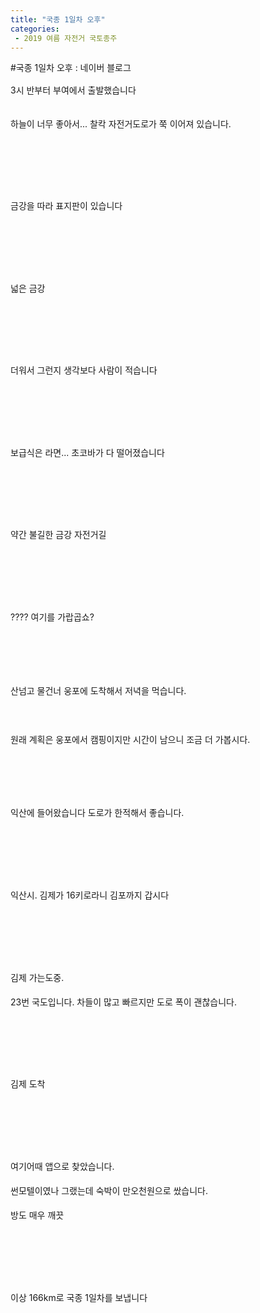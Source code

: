 ```yaml
---
title: "국종 1일차 오후"
categories:
 - 2019 여름 자전거 국토종주
---
```

#국종 1일차 오후 : 네이버 블로그
<div class="wrap_rabbit pcol2 _param(1) _postViewArea221569468162" id="post-view221569468162">
<!-- Rabbit HTML --><div class="se-viewer se-theme-default" lang="ko-KR">
<!-- SE_DOC_HEADER_END -->
<div class="se-main-container">
<div class="se-component se-text se-l-default" id="SE-6053e430-963e-11e9-b9f7-73f0da87d933">
<div class="se-component-content">
<div class="se-section se-section-text se-l-default">
<div class="se-module se-module-text"><!-- SE-TEXT { --><p class="se-text-paragraph se-text-paragraph-align-" id="SE-91efdcfc-9640-11e9-b9f7-a3973fb7d2e5" style="line-height:1.8;"><span class="se-fs- se-ff-" id="SE-dba4938b-9640-11e9-b9f7-fdd9ce707b17" style="">3시 반부터 부여에서 출발했습니다</span></p><!-- } SE-TEXT --></div>
</div>
</div>
</div> <div class="se-component se-image se-l-default" id="SE-60503aa3-963e-11e9-b9f7-f77fb42c08ff">
<div class="se-component-content se-component-content-fit">
<div class="se-section se-section-image se-l-default se-section-align-">
<a class="se-module se-module-image __se_image_link __se_link" data-linkdata='{"id" : "SE-60503aa3-963e-11e9-b9f7-f77fb42c08ff", "src" : "https://postfiles.pstatic.net/MjAxOTA2MjRfMTUx/MDAxNTYxMzUzOTEzODk5.Tq58HujtMiBf8lcyjsvjx-cuYSmLQAczQXLhboghuz4g.ScUkXcajAULLlBRtHiqtqpRXFnW5groNeGMes-3KB5wg.JPEG.dls32208/20190623_145757.jpg", "linkUse" : "false", "link" : ""}' data-linktype="img" href="#" onclick="return false;" style=" ">
<img alt="" class="se-image-resource" data-height="1600" data-lazy-src="https://postfiles.pstatic.net/MjAxOTA2MjRfMTUx/MDAxNTYxMzUzOTEzODk5.Tq58HujtMiBf8lcyjsvjx-cuYSmLQAczQXLhboghuz4g.ScUkXcajAULLlBRtHiqtqpRXFnW5groNeGMes-3KB5wg.JPEG.dls32208/20190623_145757.jpg?type=w966" data-width="900" src="https://raw.githubusercontent.com/rage147-OwO/rage147-OwO.github.io/master/_images/images/2023-01-18국종 1일차 오후/0.jpg">
</a> </div>
</div>
</div> <div class="se-component se-text se-l-default" id="SE-634ba06d-963e-11e9-b9f7-470417fbdcfb">
<div class="se-component-content">
<div class="se-section se-section-text se-l-default">
<div class="se-module se-module-text"><!-- SE-TEXT { --><p class="se-text-paragraph se-text-paragraph-align-" id="SE-dba4e1ad-9640-11e9-b9f7-159b9fc42b3e" style="line-height:1.8;"><span class="se-fs- se-ff-" id="SE-dba4e1ac-9640-11e9-b9f7-350009fe85f1" style="">하늘이 너무 좋아서... 찰칵 자전거도로가 쭉 이어져 있습니다.</span></p><!-- } SE-TEXT --><!-- SE-TEXT { --><p class="se-text-paragraph se-text-paragraph-align-" id="SE-dba508bf-9640-11e9-b9f7-f5c4b2b48d67" style="line-height:1.8;"><span class="se-fs- se-ff-" id="SE-dba508be-9640-11e9-b9f7-5122c4b43559" style="">​</span></p><!-- } SE-TEXT --><!-- SE-TEXT { --><p class="se-text-paragraph se-text-paragraph-align-" id="SE-dba508c1-9640-11e9-b9f7-c3725edfdccb" style="line-height:1.8;"><span class="se-fs- se-ff-" id="SE-dba508c0-9640-11e9-b9f7-238c63ab7365" style="">​</span></p><!-- } SE-TEXT --></div>
</div>
</div>
</div> <div class="se-component se-image se-l-default" id="SE-605061b4-963e-11e9-b9f7-d32cb2652556">
<div class="se-component-content se-component-content-fit">
<div class="se-section se-section-image se-l-default se-section-align-">
<a class="se-module se-module-image __se_image_link __se_link" data-linkdata='{"id" : "SE-605061b4-963e-11e9-b9f7-d32cb2652556", "src" : "https://postfiles.pstatic.net/MjAxOTA2MjRfMjI1/MDAxNTYxMzUzOTIyNzM1.gXPzRW3c7wFk_pvLibo_eq5shSOrOxHtDd_zX9Q69QYg.-2v5rBEuEpq9k_S_OLf6rxtMv6LUbvZpV5_1SyJVYGAg.JPEG.dls32208/20190623_151516.jpg", "linkUse" : "false", "link" : ""}' data-linktype="img" href="#" onclick="return false;" style=" ">
<img alt="" class="se-image-resource" data-height="1600" data-lazy-src="https://postfiles.pstatic.net/MjAxOTA2MjRfMjI1/MDAxNTYxMzUzOTIyNzM1.gXPzRW3c7wFk_pvLibo_eq5shSOrOxHtDd_zX9Q69QYg.-2v5rBEuEpq9k_S_OLf6rxtMv6LUbvZpV5_1SyJVYGAg.JPEG.dls32208/20190623_151516.jpg?type=w966" data-width="900" src="https://raw.githubusercontent.com/rage147-OwO/rage147-OwO.github.io/master/_images/images/2023-01-18국종 1일차 오후/1.jpg">
</a> </div>
</div>
</div> <div class="se-component se-text se-l-default" id="SE-6ce5aa34-963e-11e9-b9f7-07be511cb85d">
<div class="se-component-content">
<div class="se-section se-section-text se-l-default">
<div class="se-module se-module-text"><!-- SE-TEXT { --><p class="se-text-paragraph se-text-paragraph-align-" id="SE-91f11584-9640-11e9-b9f7-b9c6463e2db6" style="line-height:1.8;"><span class="se-fs- se-ff-" id="SE-dba556e2-9640-11e9-b9f7-55e594df465d" style="">금강을 따라 표지판이 있습니다</span></p><!-- } SE-TEXT --><!-- SE-TEXT { --><p class="se-text-paragraph se-text-paragraph-align-" id="SE-dba57df4-9640-11e9-b9f7-174c57192158" style="line-height:1.8;"><span class="se-fs- se-ff-" id="SE-dba57df3-9640-11e9-b9f7-f912c9837321" style="">​</span></p><!-- } SE-TEXT --><!-- SE-TEXT { --><p class="se-text-paragraph se-text-paragraph-align-" id="SE-dba57df6-9640-11e9-b9f7-6bb87999bb1a" style="line-height:1.8;"><span class="se-fs- se-ff-" id="SE-dba57df5-9640-11e9-b9f7-dbce0d55689c" style="">​</span></p><!-- } SE-TEXT --></div>
</div>
</div>
</div> <div class="se-component se-image se-l-default" id="SE-605088c5-963e-11e9-b9f7-0fc13c3cf68b">
<div class="se-component-content se-component-content-fit">
<div class="se-section se-section-image se-l-default se-section-align-">
<a class="se-module se-module-image __se_image_link __se_link" data-linkdata='{"id" : "SE-605088c5-963e-11e9-b9f7-0fc13c3cf68b", "src" : "https://postfiles.pstatic.net/MjAxOTA2MjRfMjAg/MDAxNTYxMzUzOTI1OTk4.zckh9ynk5pvMvdbfNLfLsRTMKvqi_YOK7kVjov_l62Ig.tlnQw2UQH_cQdJxVFSSL2fnQUqIfKgqLG8UDuFTwbZkg.JPEG.dls32208/20190623_152146.jpg", "linkUse" : "false", "link" : ""}' data-linktype="img" href="#" onclick="return false;" style=" ">
<img alt="" class="se-image-resource" data-height="1600" data-lazy-src="https://postfiles.pstatic.net/MjAxOTA2MjRfMjAg/MDAxNTYxMzUzOTI1OTk4.zckh9ynk5pvMvdbfNLfLsRTMKvqi_YOK7kVjov_l62Ig.tlnQw2UQH_cQdJxVFSSL2fnQUqIfKgqLG8UDuFTwbZkg.JPEG.dls32208/20190623_152146.jpg?type=w966" data-width="900" src="https://raw.githubusercontent.com/rage147-OwO/rage147-OwO.github.io/master/_images/images/2023-01-18국종 1일차 오후/2.jpg">
</a> </div>
</div>
</div> <div class="se-component se-text se-l-default" id="SE-7363cd51-963e-11e9-b9f7-b3d03209092e">
<div class="se-component-content">
<div class="se-section se-section-text se-l-default">
<div class="se-module se-module-text"><!-- SE-TEXT { --><p class="se-text-paragraph se-text-paragraph-align-" id="SE-91f1b1ca-9640-11e9-b9f7-df066d8c27d5" style="line-height:1.8;"><span class="se-fs- se-ff-" id="SE-dba5f327-9640-11e9-b9f7-4b27d9c699dd" style="">넓은 금강</span></p><!-- } SE-TEXT --><!-- SE-TEXT { --><p class="se-text-paragraph se-text-paragraph-align-" id="SE-dba5f329-9640-11e9-b9f7-55b90088f0e9" style="line-height:1.8;"><span class="se-fs- se-ff-" id="SE-dba5f328-9640-11e9-b9f7-a96d0c30d8c3" style="">​</span></p><!-- } SE-TEXT --><!-- SE-TEXT { --><p class="se-text-paragraph se-text-paragraph-align-" id="SE-dba5f32b-9640-11e9-b9f7-6dba4c668ff6" style="line-height:1.8;"><span class="se-fs- se-ff-" id="SE-dba5f32a-9640-11e9-b9f7-8342c3ae5bbc" style="">​</span></p><!-- } SE-TEXT --></div>
</div>
</div>
</div> <div class="se-component se-image se-l-default" id="SE-605088c6-963e-11e9-b9f7-cfff0faafdd1">
<div class="se-component-content se-component-content-fit">
<div class="se-section se-section-image se-l-default se-section-align-">
<a class="se-module se-module-image __se_image_link __se_link" data-linkdata='{"id" : "SE-605088c6-963e-11e9-b9f7-cfff0faafdd1", "src" : "https://postfiles.pstatic.net/MjAxOTA2MjRfMTUg/MDAxNTYxMzUzOTI4NTA4.s8tY_BjN1OL40S2eyyUu_xpg4DNvhTeGxN8SIHid3aUg.3rT-2qoCW1BhkwKXnJ8iLulk-s13UVhFONZzYgeexNcg.JPEG.dls32208/20190623_161657.jpg", "linkUse" : "false", "link" : ""}' data-linktype="img" href="#" onclick="return false;" style=" ">
<img alt="" class="se-image-resource" data-height="506" data-lazy-src="https://postfiles.pstatic.net/MjAxOTA2MjRfMTUg/MDAxNTYxMzUzOTI4NTA4.s8tY_BjN1OL40S2eyyUu_xpg4DNvhTeGxN8SIHid3aUg.3rT-2qoCW1BhkwKXnJ8iLulk-s13UVhFONZzYgeexNcg.JPEG.dls32208/20190623_161657.jpg?type=w966" data-width="900" src="https://raw.githubusercontent.com/rage147-OwO/rage147-OwO.github.io/master/_images/images/2023-01-18국종 1일차 오후/3.jpg">
</a> </div>
</div>
</div> <div class="se-component se-text se-l-default" id="SE-79ac3b7e-963e-11e9-b9f7-2389393234ed">
<div class="se-component-content">
<div class="se-section se-section-text se-l-default">
<div class="se-module se-module-text"><!-- SE-TEXT { --><p class="se-text-paragraph se-text-paragraph-align-" id="SE-91f22700-9640-11e9-b9f7-7b816baf9f81" style="line-height:1.8;"><span class="se-fs- se-ff-" id="SE-dba6685c-9640-11e9-b9f7-6d6d679aabd3" style="">더워서 그런지 생각보다 사람이 적습니다</span></p><!-- } SE-TEXT --><!-- SE-TEXT { --><p class="se-text-paragraph se-text-paragraph-align-" id="SE-dba6685e-9640-11e9-b9f7-a93ef80119eb" style="line-height:1.8;"><span class="se-fs- se-ff-" id="SE-dba6685d-9640-11e9-b9f7-cb71a9b7de9b" style="">​</span></p><!-- } SE-TEXT --><!-- SE-TEXT { --><p class="se-text-paragraph se-text-paragraph-align-" id="SE-dba66860-9640-11e9-b9f7-819805ba56a3" style="line-height:1.8;"><span class="se-fs- se-ff-" id="SE-dba6685f-9640-11e9-b9f7-73df3d965bb1" style="">​</span></p><!-- } SE-TEXT --></div>
</div>
</div>
</div> <div class="se-component se-image se-l-default" id="SE-6050afd7-963e-11e9-b9f7-b1b657c38bca">
<div class="se-component-content se-component-content-fit">
<div class="se-section se-section-image se-l-default se-section-align-">
<a class="se-module se-module-image __se_image_link __se_link" data-linkdata='{"id" : "SE-6050afd7-963e-11e9-b9f7-b1b657c38bca", "src" : "https://postfiles.pstatic.net/MjAxOTA2MjRfMjcx/MDAxNTYxMzUzOTMyMTM5.wdL-zEbS7BK4HT8ELJZ4uHpWcDJhfN1a_lO7ozcYtlQg.ArsqPq1iV7Yck1hsO5yc1WnCb8um6Csfl1pKCH9KTnMg.JPEG.dls32208/20190623_164504.jpg", "linkUse" : "false", "link" : ""}' data-linktype="img" href="#" onclick="return false;" style=" ">
<img alt="" class="se-image-resource" data-height="1600" data-lazy-src="https://postfiles.pstatic.net/MjAxOTA2MjRfMjcx/MDAxNTYxMzUzOTMyMTM5.wdL-zEbS7BK4HT8ELJZ4uHpWcDJhfN1a_lO7ozcYtlQg.ArsqPq1iV7Yck1hsO5yc1WnCb8um6Csfl1pKCH9KTnMg.JPEG.dls32208/20190623_164504.jpg?type=w966" data-width="900" src="https://raw.githubusercontent.com/rage147-OwO/rage147-OwO.github.io/master/_images/images/2023-01-18국종 1일차 오후/4.jpg"/>
</a> </div>
</div>
</div> <div class="se-component se-text se-l-default" id="SE-8ae4a6b5-963e-11e9-b9f7-37647180e575">
<div class="se-component-content">
<div class="se-section se-section-text se-l-default">
<div class="se-module se-module-text"><!-- SE-TEXT { --><p class="se-text-paragraph se-text-paragraph-align-" id="SE-91f29c36-9640-11e9-b9f7-3bc4e8c1aedf" style="line-height:1.8;"><span class="se-fs- se-ff-" id="SE-dba6b681-9640-11e9-b9f7-a3a503aa0ac2" style="">보급식은 라면... 초코바가 다 떨어졌습니다</span></p><!-- } SE-TEXT --><!-- SE-TEXT { --><p class="se-text-paragraph se-text-paragraph-align-" id="SE-dba6dd93-9640-11e9-b9f7-a95f4f3159cf" style="line-height:1.8;"><span class="se-fs- se-ff-" id="SE-dba6dd92-9640-11e9-b9f7-2d98dbfd5817" style="">​</span></p><!-- } SE-TEXT --><!-- SE-TEXT { --><p class="se-text-paragraph se-text-paragraph-align-" id="SE-dba6dd95-9640-11e9-b9f7-0922fc737d96" style="line-height:1.8;"><span class="se-fs- se-ff-" id="SE-dba6dd94-9640-11e9-b9f7-75a83f0143cd" style="">​</span></p><!-- } SE-TEXT --></div>
</div>
</div>
</div> <div class="se-component se-image se-l-default" id="SE-6050afd8-963e-11e9-b9f7-616ebb47a210">
<div class="se-component-content se-component-content-fit">
<div class="se-section se-section-image se-l-default se-section-align-">
<a class="se-module se-module-image __se_image_link __se_link" data-linkdata='{"id" : "SE-6050afd8-963e-11e9-b9f7-616ebb47a210", "src" : "https://postfiles.pstatic.net/MjAxOTA2MjRfMTIw/MDAxNTYxMzUzOTM2ODMy.p77VVnmZak3XrRB9Dotcie_pEeIWI6J7x5RfxZk26tcg.3M1KuOfSRIzwyUKVDCmY3Q-KFAiUKPP9rlPcvD2EkCcg.JPEG.dls32208/20190623_164641.jpg", "linkUse" : "false", "link" : ""}' data-linktype="img" href="#" onclick="return false;" style=" ">
<img alt="" class="se-image-resource" data-height="1600" data-lazy-src="https://postfiles.pstatic.net/MjAxOTA2MjRfMTIw/MDAxNTYxMzUzOTM2ODMy.p77VVnmZak3XrRB9Dotcie_pEeIWI6J7x5RfxZk26tcg.3M1KuOfSRIzwyUKVDCmY3Q-KFAiUKPP9rlPcvD2EkCcg.JPEG.dls32208/20190623_164641.jpg?type=w966" data-width="900" src="https://raw.githubusercontent.com/rage147-OwO/rage147-OwO.github.io/master/_images/images/2023-01-18국종 1일차 오후/5.jpg"/>
</a> </div>
</div>
</div> <div class="se-component se-text se-l-default" id="SE-983ddb5c-963e-11e9-b9f7-cb033f9381d2">
<div class="se-component-content">
<div class="se-section se-section-text se-l-default">
<div class="se-module se-module-text"><!-- SE-TEXT { --><p class="se-text-paragraph se-text-paragraph-align-" id="SE-91f3116c-9640-11e9-b9f7-45d90ae0f938" style="line-height:1.8;"><span class="se-fs- se-ff-" id="SE-dba72bb6-9640-11e9-b9f7-8177ad448f4b" style="">약간 불길한 금강 자전거길</span></p><!-- } SE-TEXT --><!-- SE-TEXT { --><p class="se-text-paragraph se-text-paragraph-align-" id="SE-dba72bb8-9640-11e9-b9f7-a54612be3c2c" style="line-height:1.8;"><span class="se-fs- se-ff-" id="SE-dba72bb7-9640-11e9-b9f7-c18d81ce4e76" style="">​</span></p><!-- } SE-TEXT --><!-- SE-TEXT { --><p class="se-text-paragraph se-text-paragraph-align-" id="SE-dba72bba-9640-11e9-b9f7-612587c4c286" style="line-height:1.8;"><span class="se-fs- se-ff-" id="SE-dba72bb9-9640-11e9-b9f7-b51409ece6d5" style="">​</span></p><!-- } SE-TEXT --></div>
</div>
</div>
</div> <div class="se-component se-image se-l-default" id="SE-6050d6e9-963e-11e9-b9f7-c95a66e69136">
<div class="se-component-content se-component-content-fit">
<div class="se-section se-section-image se-l-default se-section-align-">
<a class="se-module se-module-image __se_image_link __se_link" data-linkdata='{"id" : "SE-6050d6e9-963e-11e9-b9f7-c95a66e69136", "src" : "https://postfiles.pstatic.net/MjAxOTA2MjRfMjAy/MDAxNTYxMzUzOTUyMTAx.jl--Bo_wF6Oqr1GH9s8MCfkb0sDdir6RAJRGf2ax-uMg.3prnem6ZfczcMYG322c-p6iGldlPi2nADtDUhrjadu0g.JPEG.dls32208/20190623_164903.jpg", "linkUse" : "false", "link" : ""}' data-linktype="img" href="#" onclick="return false;" style=" ">
<img alt="" class="se-image-resource" data-height="1600" data-lazy-src="https://postfiles.pstatic.net/MjAxOTA2MjRfMjAy/MDAxNTYxMzUzOTUyMTAx.jl--Bo_wF6Oqr1GH9s8MCfkb0sDdir6RAJRGf2ax-uMg.3prnem6ZfczcMYG322c-p6iGldlPi2nADtDUhrjadu0g.JPEG.dls32208/20190623_164903.jpg?type=w966" data-width="900" src="https://raw.githubusercontent.com/rage147-OwO/rage147-OwO.github.io/master/_images/images/2023-01-18국종 1일차 오후/6.jpg"/>
</a> </div>
</div>
</div> <div class="se-component se-text se-l-default" id="SE-9891d1d1-963f-11e9-b9f7-51f2626525da">
<div class="se-component-content">
<div class="se-section se-section-text se-l-default">
<div class="se-module se-module-text"><!-- SE-TEXT { --><p class="se-text-paragraph se-text-paragraph-align-" id="SE-96c9a00a-9640-11e9-b9f7-4d7f26712afb" style="line-height:1.8;"><span class="se-fs- se-ff-" id="SE-dba7a0eb-9640-11e9-b9f7-0dbaeeb40aeb" style="">???? 여기를 가랍곱쇼?</span></p><!-- } SE-TEXT --><!-- SE-TEXT { --><p class="se-text-paragraph se-text-paragraph-align-" id="SE-96c9a00b-9640-11e9-b9f7-9d4c05477bf8" style="line-height:1.8;"><span class="se-fs- se-ff-" id="SE-dba7a0ec-9640-11e9-b9f7-c3b297398664" style="">​</span></p><!-- } SE-TEXT --><!-- SE-TEXT { --><p class="se-text-paragraph se-text-paragraph-align-" id="SE-96c9a00c-9640-11e9-b9f7-976052562a07" style="line-height:1.8;"><span class="se-fs- se-ff-" id="SE-dba7a0ed-9640-11e9-b9f7-f1f5c31f841e" style="">​</span></p><!-- } SE-TEXT --><!-- SE-TEXT { --><p class="se-text-paragraph se-text-paragraph-align-" id="SE-96c9a00d-9640-11e9-b9f7-938c62faf891" style="line-height:1.8;"><span class="se-fs- se-ff-" id="SE-dba7a0ee-9640-11e9-b9f7-b9b8b48bc717" style="">산넘고 물건너 웅포에 도착해서 저녁을 먹습니다.</span></p><!-- } SE-TEXT --><!-- SE-TEXT { --><p class="se-text-paragraph se-text-paragraph-align-" id="SE-96c9a00e-9640-11e9-b9f7-cf4ed00ea606" style="line-height:1.8;"><span class="se-fs- se-ff-" id="SE-dba7a0ef-9640-11e9-b9f7-8da1a46c0b49" style="">​</span></p><!-- } SE-TEXT --><!-- SE-TEXT { --><p class="se-text-paragraph se-text-paragraph-align-" id="SE-96c9a00f-9640-11e9-b9f7-0dfbd8e953a8" style="line-height:1.8;"><span class="se-fs- se-ff-" id="SE-dba7a0f0-9640-11e9-b9f7-0d65dbd4bc38" style="">원래 계획은 웅포에서 캠핑이지만 시간이 남으니 조금 더 가봅시다.</span></p><!-- } SE-TEXT --><!-- SE-TEXT { --><p class="se-text-paragraph se-text-paragraph-align-" id="SE-96c9a010-9640-11e9-b9f7-1f51ce8aadee" style="line-height:1.8;"><span class="se-fs- se-ff-" id="SE-dba7c801-9640-11e9-b9f7-93172d1d184b" style="">​</span></p><!-- } SE-TEXT --><!-- SE-TEXT { --><p class="se-text-paragraph se-text-paragraph-align-" id="SE-96c9a011-9640-11e9-b9f7-ed40ae9de239" style="line-height:1.8;"><span class="se-fs- se-ff-" id="SE-dba7c802-9640-11e9-b9f7-cb0c9c6da398" style="">​</span></p><!-- } SE-TEXT --><!-- SE-TEXT { --><p class="se-text-paragraph se-text-paragraph-align-" id="SE-91f3adc2-9640-11e9-b9f7-b5651d455b2f" style="line-height:1.8;"><span class="se-fs- se-ff-" id="SE-dba7c803-9640-11e9-b9f7-2d472ffa0112" style="">익산에 들어왔습니다 도로가 한적해서 좋습니다.</span></p><!-- } SE-TEXT --></div>
</div>
</div>
</div> <div class="se-component se-image se-l-default" id="SE-6050d6ea-963e-11e9-b9f7-4515aa9913ec">
<div class="se-component-content se-component-content-fit">
<div class="se-section se-section-image se-l-default se-section-align-">
<a class="se-module se-module-image __se_image_link __se_link" data-linkdata='{"id" : "SE-6050d6ea-963e-11e9-b9f7-4515aa9913ec", "src" : "https://postfiles.pstatic.net/MjAxOTA2MjRfNjUg/MDAxNTYxMzUzOTU3NTI1.d5c03w-vyRa1hVIELGug0kYWS6LYg2l6ghtd0SItSgAg.Osb4d5530gB92wOfBGFZ7qAqu79fKYIGKB3Shqmnyfog.JPEG.dls32208/20190623_183938.jpg", "linkUse" : "false", "link" : ""}' data-linktype="img" href="#" onclick="return false;" style=" ">
<img alt="" class="se-image-resource" data-height="1600" data-lazy-src="https://postfiles.pstatic.net/MjAxOTA2MjRfNjUg/MDAxNTYxMzUzOTU3NTI1.d5c03w-vyRa1hVIELGug0kYWS6LYg2l6ghtd0SItSgAg.Osb4d5530gB92wOfBGFZ7qAqu79fKYIGKB3Shqmnyfog.JPEG.dls32208/20190623_183938.jpg?type=w966" data-width="900" src="https://raw.githubusercontent.com/rage147-OwO/rage147-OwO.github.io/master/_images/images/2023-01-18국종 1일차 오후/7.jpg"/>
</a> </div>
</div>
</div> <div class="se-component se-text se-l-default" id="SE-f65ebb16-963f-11e9-b9f7-3366668153f5">
<div class="se-component-content">
<div class="se-section se-section-text se-l-default">
<div class="se-module se-module-text"><!-- SE-TEXT { --><p class="se-text-paragraph se-text-paragraph-align-" id="SE-96cbea04-9640-11e9-b9f7-7124d52a9607" style="line-height:1.8;"><span class="se-fs- se-ff-" id="SE-dba8d974-9640-11e9-b9f7-93e746b8cf2c" style="">​</span></p><!-- } SE-TEXT --><!-- SE-TEXT { --><p class="se-text-paragraph se-text-paragraph-align-" id="SE-96cbea05-9640-11e9-b9f7-b56503b62e3b" style="line-height:1.8;"><span class="se-fs- se-ff-" id="SE-dba8d975-9640-11e9-b9f7-85e8abe10de5" style="">​</span></p><!-- } SE-TEXT --><!-- SE-TEXT { --><p class="se-text-paragraph se-text-paragraph-align-" id="SE-91f422f8-9640-11e9-b9f7-cf08c0b44c6b" style="line-height:1.8;"><span class="se-fs- se-ff-" id="SE-dba8d976-9640-11e9-b9f7-c3a376e2dbeb" style="">익산시. 김제가 16키로라니 김포까지 갑시다</span></p><!-- } SE-TEXT --></div>
</div>
</div>
</div> <div class="se-component se-image se-l-default" id="SE-6050fdfb-963e-11e9-b9f7-8929f15b25e8">
<div class="se-component-content se-component-content-fit">
<div class="se-section se-section-image se-l-default se-section-align-">
<a class="se-module se-module-image __se_image_link __se_link" data-linkdata='{"id" : "SE-6050fdfb-963e-11e9-b9f7-8929f15b25e8", "src" : "https://postfiles.pstatic.net/MjAxOTA2MjRfMjQg/MDAxNTYxMzUzOTYwNTg0.TerR0WPfih71E6WJouvoXmw-viWjMyHsNxIE6dmYxeMg.ifCkBbdzkqbfFsNBnABzrTD0kmWgJIYP7tyxMsQq6Kgg.JPEG.dls32208/20190623_185700.jpg", "linkUse" : "false", "link" : ""}' data-linktype="img" href="#" onclick="return false;" style=" ">
<img alt="" class="se-image-resource" data-height="1600" data-lazy-src="https://postfiles.pstatic.net/MjAxOTA2MjRfMjQg/MDAxNTYxMzUzOTYwNTg0.TerR0WPfih71E6WJouvoXmw-viWjMyHsNxIE6dmYxeMg.ifCkBbdzkqbfFsNBnABzrTD0kmWgJIYP7tyxMsQq6Kgg.JPEG.dls32208/20190623_185700.jpg?type=w966" data-width="900" src="https://raw.githubusercontent.com/rage147-OwO/rage147-OwO.github.io/master/_images/images/2023-01-18국종 1일차 오후/8.jpg"/>
</a> </div>
</div>
</div> <div class="se-component se-text se-l-default" id="SE-0980f3ff-9640-11e9-b9f7-2de8c2b5a735">
<div class="se-component-content">
<div class="se-section se-section-text se-l-default">
<div class="se-module se-module-text"><!-- SE-TEXT { --><p class="se-text-paragraph se-text-paragraph-align-" id="SE-96cde5d8-9640-11e9-b9f7-318aba3e027a" style="line-height:1.8;"><span class="se-fs- se-ff-" id="SE-dba92797-9640-11e9-b9f7-0774f5cb558a" style="">​</span></p><!-- } SE-TEXT --><!-- SE-TEXT { --><p class="se-text-paragraph se-text-paragraph-align-" id="SE-96cde5d9-9640-11e9-b9f7-918b7eb13a8e" style="line-height:1.8;"><span class="se-fs- se-ff-" id="SE-dba92798-9640-11e9-b9f7-d5241d1d000e" style="">​</span></p><!-- } SE-TEXT --><!-- SE-TEXT { --><p class="se-text-paragraph se-text-paragraph-align-" id="SE-96cde5da-9640-11e9-b9f7-7976e0adc62e" style="line-height:1.8;"><span class="se-fs- se-ff-" id="SE-dba92799-9640-11e9-b9f7-0d1d3478c642" style="">김제 가는도중.</span></p><!-- } SE-TEXT --><!-- SE-TEXT { --><p class="se-text-paragraph se-text-paragraph-align-" id="SE-91f4bf40-9640-11e9-b9f7-f9e4ea0c7502" style="line-height:1.8;"><span class="se-fs- se-ff-" id="SE-dba9279a-9640-11e9-b9f7-f3f2ded3cb2f" style="">23번 국도입니다. 차들이 많고 빠르지만 도로 폭이 괜찮습니다.</span></p><!-- } SE-TEXT --></div>
</div>
</div>
</div> <div class="se-component se-image se-l-default" id="SE-6050fdfc-963e-11e9-b9f7-ef8180e5350a">
<div class="se-component-content se-component-content-fit">
<div class="se-section se-section-image se-l-default se-section-align-">
<a class="se-module se-module-image __se_image_link __se_link" data-linkdata='{"id" : "SE-6050fdfc-963e-11e9-b9f7-ef8180e5350a", "src" : "https://postfiles.pstatic.net/MjAxOTA2MjRfMjMg/MDAxNTYxMzUzOTYyNDUz.u4JRKPPuk7nu5YecQ48U4_9g3uvYTGrTDLmUiGu4ko0g.biBpogsPGF0-jtNPu9Xto8MSN8HapShvrFoKMh2SRaAg.JPEG.dls32208/20190623_190745.jpg", "linkUse" : "false", "link" : ""}' data-linktype="img" href="#" onclick="return false;" style=" ">
<img alt="" class="se-image-resource" data-height="506" data-lazy-src="https://postfiles.pstatic.net/MjAxOTA2MjRfMjMg/MDAxNTYxMzUzOTYyNDUz.u4JRKPPuk7nu5YecQ48U4_9g3uvYTGrTDLmUiGu4ko0g.biBpogsPGF0-jtNPu9Xto8MSN8HapShvrFoKMh2SRaAg.JPEG.dls32208/20190623_190745.jpg?type=w966" data-width="900" src="https://raw.githubusercontent.com/rage147-OwO/rage147-OwO.github.io/master/_images/images/2023-01-18국종 1일차 오후/9.jpg"/>
</a> </div>
</div>
</div> <div class="se-component se-text se-l-default" id="SE-0e714c3c-9640-11e9-b9f7-b1d13f065145">
<div class="se-component-content">
<div class="se-section se-section-text se-l-default">
<div class="se-module se-module-text"><!-- SE-TEXT { --><p class="se-text-paragraph se-text-paragraph-align-" id="SE-96d02fcd-9640-11e9-b9f7-293825667264" style="line-height:1.8;"><span class="se-fs- se-ff-" id="SE-dba975bb-9640-11e9-b9f7-dfd4ca432c1d" style="">​</span></p><!-- } SE-TEXT --><!-- SE-TEXT { --><p class="se-text-paragraph se-text-paragraph-align-" id="SE-96d02fce-9640-11e9-b9f7-df7787e49527" style="line-height:1.8;"><span class="se-fs- se-ff-" id="SE-dba99ccc-9640-11e9-b9f7-f90d2bef5f8c" style="">​</span></p><!-- } SE-TEXT --><!-- SE-TEXT { --><p class="se-text-paragraph se-text-paragraph-align-" id="SE-91f50d66-9640-11e9-b9f7-3bbf458916f5" style="line-height:1.8;"><span class="se-fs- se-ff-" id="SE-dba99ccd-9640-11e9-b9f7-7d64193ee8ef" style="">김제 도착</span></p><!-- } SE-TEXT --></div>
</div>
</div>
</div> <div class="se-component se-image se-l-default" id="SE-6050fdfd-963e-11e9-b9f7-998bb731e087">
<div class="se-component-content se-component-content-fit">
<div class="se-section se-section-image se-l-default se-section-align-">
<a class="se-module se-module-image __se_image_link __se_link" data-linkdata='{"id" : "SE-6050fdfd-963e-11e9-b9f7-998bb731e087", "src" : "https://postfiles.pstatic.net/MjAxOTA2MjRfMjI1/MDAxNTYxMzUzOTYzOTg4.QIAyn07XJLSG-ODoheacaMxojp7s1EaDpz5R9IEGGkkg.IzteCqKrBMzVfuox0WALLG4E5cH0B-yhC_NBSTTXBQcg.JPEG.dls32208/20190623_195927.jpg", "linkUse" : "false", "link" : ""}' data-linktype="img" href="#" onclick="return false;" style=" ">
<img alt="" class="se-image-resource" data-height="506" data-lazy-src="https://postfiles.pstatic.net/MjAxOTA2MjRfMjI1/MDAxNTYxMzUzOTYzOTg4.QIAyn07XJLSG-ODoheacaMxojp7s1EaDpz5R9IEGGkkg.IzteCqKrBMzVfuox0WALLG4E5cH0B-yhC_NBSTTXBQcg.JPEG.dls32208/20190623_195927.jpg?type=w966" data-width="900" src="https://raw.githubusercontent.com/rage147-OwO/rage147-OwO.github.io/master/_images/images/2023-01-18국종 1일차 오후/10.jpg"/>
</a> </div>
</div>
</div> <div class="se-component se-text se-l-default" id="SE-44a24841-9640-11e9-b9f7-2fc0548fe88f">
<div class="se-component-content">
<div class="se-section se-section-text se-l-default">
<div class="se-module se-module-text"><!-- SE-TEXT { --><p class="se-text-paragraph se-text-paragraph-align-" id="SE-96d2edf1-9640-11e9-b9f7-c57a18d0335b" style="line-height:1.8;"><span class="se-fs- se-ff-" id="SE-dba9c3de-9640-11e9-b9f7-0b455f17a8e7" style="">​</span></p><!-- } SE-TEXT --><!-- SE-TEXT { --><p class="se-text-paragraph se-text-paragraph-align-" id="SE-96d2edf2-9640-11e9-b9f7-97a02e3d8b56" style="line-height:1.8;"><span class="se-fs- se-ff-" id="SE-dba9c3df-9640-11e9-b9f7-391ed648081a" style="">​</span></p><!-- } SE-TEXT --><!-- SE-TEXT { --><p class="se-text-paragraph se-text-paragraph-align-" id="SE-96d2edf3-9640-11e9-b9f7-7bcb855da391" style="line-height:1.8;"><span class="se-fs- se-ff-" id="SE-dba9eaf0-9640-11e9-b9f7-7b92f71f91e0" style="">여기어때 앱으로 찾았습니다.</span></p><!-- } SE-TEXT --><!-- SE-TEXT { --><p class="se-text-paragraph se-text-paragraph-align-" id="SE-96d2edf4-9640-11e9-b9f7-7fb03a1334aa" style="line-height:1.8;"><span class="se-fs- se-ff-" id="SE-dba9eaf1-9640-11e9-b9f7-53e18f06274a" style="">썬모텔이였나 그랬는데 숙박이 만오천원으로 쌌습니다.</span></p><!-- } SE-TEXT --><!-- SE-TEXT { --><p class="se-text-paragraph se-text-paragraph-align-" id="SE-91f582a0-9640-11e9-b9f7-f1d997a2bac5" style="line-height:1.8;"><span class="se-fs- se-ff-" id="SE-dba9eaf2-9640-11e9-b9f7-4b5b915e9d6f" style="">방도 매우 깨끗</span></p><!-- } SE-TEXT --></div>
</div>
</div>
</div> <div class="se-component se-image se-l-default" id="SE-6051250e-963e-11e9-b9f7-a592a66d3442">
<div class="se-component-content se-component-content-fit">
<div class="se-section se-section-image se-l-default se-section-align-">
<a class="se-module se-module-image __se_image_link __se_link" data-linkdata='{"id" : "SE-6051250e-963e-11e9-b9f7-a592a66d3442", "src" : "https://postfiles.pstatic.net/MjAxOTA2MjRfMTQz/MDAxNTYxMzUzOTY1Nzkx.eJ5MWxmsVNTeXnAsFu7FwEkDpDaW6Hipr2s8ExYoGS0g.o6EzZYV4wX_nMW60Og0D3MpKp4ROTtV2s0Xb6psnQpwg.JPEG.dls32208/20190623_210158.jpg", "linkUse" : "false", "link" : ""}' data-linktype="img" href="#" onclick="return false;" style=" ">
<img alt="" class="se-image-resource" data-height="506" data-lazy-src="https://postfiles.pstatic.net/MjAxOTA2MjRfMTQz/MDAxNTYxMzUzOTY1Nzkx.eJ5MWxmsVNTeXnAsFu7FwEkDpDaW6Hipr2s8ExYoGS0g.o6EzZYV4wX_nMW60Og0D3MpKp4ROTtV2s0Xb6psnQpwg.JPEG.dls32208/20190623_210158.jpg?type=w966" data-width="900" src="https://raw.githubusercontent.com/rage147-OwO/rage147-OwO.github.io/master/_images/images/2023-01-18국종 1일차 오후/11.jpg"/>
</a> </div>
</div>
</div> <div class="se-component se-image se-l-default" id="SE-6051250f-963e-11e9-b9f7-35345cc6aa26">
<div class="se-component-content se-component-content-fit">
<div class="se-section se-section-image se-l-default se-section-align-">
<a class="se-module se-module-image __se_image_link __se_link" data-linkdata='{"id" : "SE-6051250f-963e-11e9-b9f7-35345cc6aa26", "src" : "https://postfiles.pstatic.net/MjAxOTA2MjRfNTQg/MDAxNTYxMzUzOTY3MTE1.uq-zWIK3zTAGPpdHMXLIXhuYivVDLO1Q8fGpwLYcH7Ig.0-nm3fjhfN417yHEg34YcT506j8tgLWmGF3FJYGX2Ekg.JPEG.dls32208/20190623_210205.jpg", "linkUse" : "false", "link" : ""}' data-linktype="img" href="#" onclick="return false;" style=" ">
<img alt="" class="se-image-resource" data-height="506" data-lazy-src="https://postfiles.pstatic.net/MjAxOTA2MjRfNTQg/MDAxNTYxMzUzOTY3MTE1.uq-zWIK3zTAGPpdHMXLIXhuYivVDLO1Q8fGpwLYcH7Ig.0-nm3fjhfN417yHEg34YcT506j8tgLWmGF3FJYGX2Ekg.JPEG.dls32208/20190623_210205.jpg?type=w966" data-width="900" src="https://raw.githubusercontent.com/rage147-OwO/rage147-OwO.github.io/master/_images/images/2023-01-18국종 1일차 오후/12.jpg"/>
</a> </div>
</div>
</div> <div class="se-component se-text se-l-default" id="SE-6165dde0-9640-11e9-b9f7-39027909771b">
<div class="se-component-content">
<div class="se-section se-section-text se-l-default">
<div class="se-module se-module-text"><!-- SE-TEXT { --><p class="se-text-paragraph se-text-paragraph-align-" id="SE-96d64958-9640-11e9-b9f7-afa16b9d7624" style="line-height:1.8;"><span class="se-fs- se-ff-" id="SE-dbaa6023-9640-11e9-b9f7-09dcc4d4e10b" style="">​</span></p><!-- } SE-TEXT --><!-- SE-TEXT { --><p class="se-text-paragraph se-text-paragraph-align-" id="SE-96d64959-9640-11e9-b9f7-150c94ed9912" style="line-height:1.8;"><span class="se-fs- se-ff-" id="SE-dbaa6024-9640-11e9-b9f7-6bd6574ddd65" style="">​</span></p><!-- } SE-TEXT --><!-- SE-TEXT { --><p class="se-text-paragraph se-text-paragraph-align-" id="SE-91f645f6-9640-11e9-b9f7-f74c3f7d2366" style="line-height:1.8;"><span class="se-fs- se-ff-" id="SE-dbaa6025-9640-11e9-b9f7-cd3a1de77cf9" style="">이상 166km로 국종 1일차를 보냅니다</span></p><!-- } SE-TEXT --></div>
</div>
</div>
</div> </div>
</div>
</div>